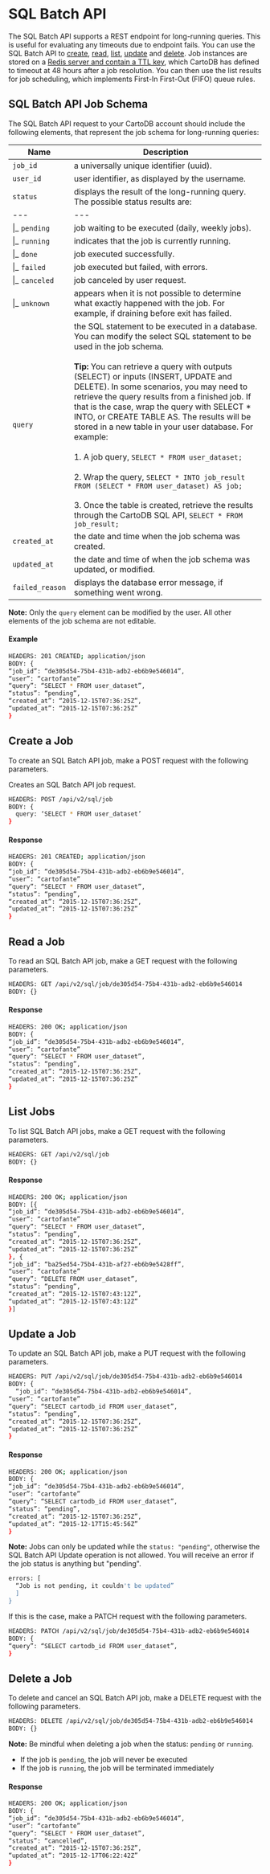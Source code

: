 # SQL Batch API

The SQL Batch API supports a REST endpoint for long-running queries. This is useful for evaluating any timeouts due to endpoint fails. You can use the SQL Batch API to [create](#create-a-job), [read](#read-a-job), [list](#list-jobs), [update](#update-a-job) and [delete](#delete-a-job). Job instances are stored on a [Redis server and contain a TTL key](http://redis.io/commands/ttl), which CartoDB has defined to timeout at 48 hours after a job resolution. You can then use the list results for job scheduling, which implements First-In First-Out (FIFO) queue rules.


## SQL Batch API Job Schema

The SQL Batch API request to your CartoDB account should include the following elements, that represent the job schema for long-running queries:

Name | Description
--- | ---
`job_id` | a universally unique identifier (uuid).
`user_id` | user identifier, as displayed by the username.
`status` | displays the result of the long-running query. The possible status results are:
--- | ---
&#124;_ `pending` | job waiting to be executed (daily, weekly jobs).
&#124;_ `running` | indicates that the job is currently running.
&#124;_ `done` | job executed successfully.
&#124;_ `failed` | job executed but failed, with errors.
&#124;_ `canceled` | job canceled by user request.
&#124;_ `unknown` | appears when it is not possible to determine what exactly happened with the job. For example, if draining before exit has failed.
`query` | the SQL statement to be executed in a database. You can modify the select SQL statement to be used in the job schema.<br/><br/>**Tip:** You can retrieve a query with outputs (SELECT) or inputs (INSERT, UPDATE and DELETE). In some scenarios, you may need to retrieve the query results from a finished job. If that is the case, wrap the query with SELECT * INTO, or CREATE TABLE AS. The results will be stored in a new table in your user database. For example:<br/><br/>1. A job query, `SELECT * FROM user_dataset;`<br/><br/>2. Wrap the query, `SELECT * INTO job_result FROM (SELECT * FROM user_dataset) AS job;`<br/><br/>3. Once the table is created, retrieve the results through the CartoDB SQL API, `SELECT * FROM  job_result;`
`created_at` | the date and time when the job schema was created.
`updated_at` | the date and time of when the job schema was updated, or modified.
`failed_reason` | displays the database error message, if something went wrong.

**Note:** Only the `query` element can be modified by the user. All other elements of the job schema are not editable.

#### Example

```bash
HEADERS: 201 CREATED; application/json
BODY: {
“job_id”: “de305d54-75b4-431b-adb2-eb6b9e546014”,
“user”: “cartofante” 
“query”: “SELECT * FROM user_dataset”,
“status”: “pending”,
“created_at”: “2015-12-15T07:36:25Z”,
“updated_at”: “2015-12-15T07:36:25Z”
}
```

## Create a Job

To create an SQL Batch API job, make a POST request with the following parameters.

Creates an SQL Batch API job request.

```bash
HEADERS: POST /api/v2/sql/job 
BODY: {
  query: ‘SELECT * FROM user_dataset’
}
```

#### Response

```bash
HEADERS: 201 CREATED; application/json
BODY: {
“job_id”: “de305d54-75b4-431b-adb2-eb6b9e546014”,
“user”: “cartofante” 
“query”: “SELECT * FROM user_dataset”,
“status”: “pending”,
“created_at”: “2015-12-15T07:36:25Z”,
“updated_at”: “2015-12-15T07:36:25Z”
}
```

## Read a Job

To read an SQL Batch API job, make a GET request with the following parameters.

```bash
HEADERS: GET /api/v2/sql/job/de305d54-75b4-431b-adb2-eb6b9e546014
BODY: {}
```

#### Response

```bash
HEADERS: 200 OK; application/json
BODY: {
“job_id”: “de305d54-75b4-431b-adb2-eb6b9e546014”,
“user”: “cartofante” 
“query”: “SELECT * FROM user_dataset”,
“status”: “pending”,
“created_at”: “2015-12-15T07:36:25Z”,
“updated_at”: “2015-12-15T07:36:25Z”
}
```

## List Jobs

To list SQL Batch API jobs, make a GET request with the following parameters.

```bash
HEADERS: GET /api/v2/sql/job
BODY: {}
```

#### Response

```bash
HEADERS: 200 OK; application/json
BODY: [{
“job_id”: “de305d54-75b4-431b-adb2-eb6b9e546014”,
“user”: “cartofante” 
“query”: “SELECT * FROM user_dataset”,
“status”: “pending”,
“created_at”: “2015-12-15T07:36:25Z”,
“updated_at”: “2015-12-15T07:36:25Z”
}, {
“job_id”: “ba25ed54-75b4-431b-af27-eb6b9e5428ff”,
“user”: “cartofante” 
“query”: “DELETE FROM user_dataset”,
“status”: “pending”,
“created_at”: “2015-12-15T07:43:12Z”,
“updated_at”: “2015-12-15T07:43:12Z”
}]
```

## Update a Job

To update an SQL Batch API job, make a PUT request with the following parameters.

```bash
HEADERS: PUT /api/v2/sql/job/de305d54-75b4-431b-adb2-eb6b9e546014
BODY: {
  “job_id”: “de305d54-75b4-431b-adb2-eb6b9e546014”,
“user”: “cartofante” 
“query”: “SELECT cartodb_id FROM user_dataset”,
“status”: “pending”,
“created_at”: “2015-12-15T07:36:25Z”,
“updated_at”: “2015-12-15T07:36:25Z”
}
```

#### Response

```bash
HEADERS: 200 OK; application/json
BODY: {
“job_id”: “de305d54-75b4-431b-adb2-eb6b9e546014”,
“user”: “cartofante” 
“query”: “SELECT cartodb_id FROM user_dataset”,
“status”: “pending”,
“created_at”: “2015-12-15T07:36:25Z”,
“updated_at”: “2015-12-17T15:45:56Z”
}
```

**Note:** Jobs can only be updated while the `status: "pending"`, otherwise the SQL Batch API Update operation is not allowed. You will receive an error if the job status is anything but "pending".

```bash
errors: [
  “Job is not pending, it couldn't be updated”
  ]
}
```

If this is the case, make a PATCH request with the following parameters.

```bash
HEADERS: PATCH /api/v2/sql/job/de305d54-75b4-431b-adb2-eb6b9e546014
BODY: {
“query”: “SELECT cartodb_id FROM user_dataset”,
}
```

## Delete a Job

To delete and cancel an SQL Batch API job, make a DELETE request with the following parameters.

```bash
HEADERS: DELETE /api/v2/sql/job/de305d54-75b4-431b-adb2-eb6b9e546014
BODY: {}
```

**Note:** Be mindful when deleting a job when the status: `pending` or `running`.

- If the job is `pending`, the job will never be executed
- If the job is `running`, the job will be terminated immediately

#### Response

```bash
HEADERS: 200 OK; application/json
BODY: {
“job_id”: “de305d54-75b4-431b-adb2-eb6b9e546014”,
“user”: “cartofante” 
“query”: “SELECT * FROM user_dataset”,
“status”: “cancelled”,
“created_at”: “2015-12-15T07:36:25Z”,
“updated_at”: “2015-12-17T06:22:42Z”
}
```
